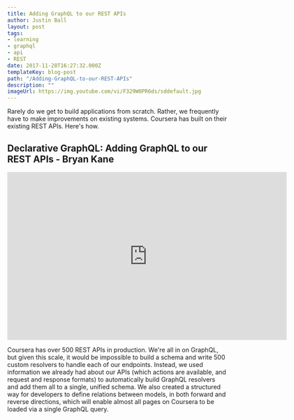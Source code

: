 ```yaml
---
title: Adding GraphQL to our REST APIs
author: Justin Ball
layout: post
tags:
- learning
- graphql
- api
- REST
date: 2017-11-28T16:27:32.000Z
templateKey: blog-post
path: "/Adding-GraphQL-to-our-REST-APIs"
description: ""
imageUrl: https://img.youtube.com/vi/F329W0PR6ds/sddefault.jpg
---
```

Rarely do we get to build applications from scratch. Rather, we frequently have to make improvements on existing systems. Coursera has built on their existing REST APIs. Here's how.
<div id="F329W0PR6ds" class="youtube-video">
  <h2 class="youtube-title">Declarative GraphQL: Adding GraphQL to our REST APIs - Bryan Kane</h2>
  <iframe src="https://www.youtube.com/embed/F329W0PR6ds" frameborder="0" width="640" height="385" allowfullscreen>
    <p>Your browser does not support iframes.</p>
  </iframe>
  <p class="youtube-description">Coursera has over 500 REST APIs in production. We're all in on GraphQL, but given this scale, it would be impossible to build a schema and write 500 custom resolvers to handle each of our endpoints. Instead, we used information we already had about our APIs (which actions are available, and request and response formats) to automatically build GraphQL resolvers and add them all to a single, unified schema. We also created a structured way for developers to define relations between models, in both forward and reverse directions, which will enable almost all pages on Coursera to be loaded via a single GraphQL query.</p>
</div>